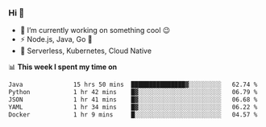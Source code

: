 ### Hi 👋

<!--
**nodejh/nodejh** is a ✨ _special_ ✨ repository because its `README.md` (this file) appears on your GitHub profile.

Here are some ideas to get you started:

- 🔭 I’m currently working on ...
- 🌱 I’m currently learning ...
- 👯 I’m looking to collaborate on ...
- 🤔 I’m looking for help with ...
- 💬 Ask me about ...
- 📫 How to reach me: ...
- 😄 Pronouns: ...
- ⚡ Fun fact: ...
-->

- 🔭 I’m currently working on something cool :wink:
- ⚡ Node.js, Java, Go :thought_balloon:
- 🤖 Serverless, Kubernetes, Cloud Native

📊 **This week I spent my time on**

<!--START_SECTION:waka-->

```txt
Java              15 hrs 50 mins  ███████████████▓░░░░░░░░░   62.74 %
Python            1 hr 42 mins    █▓░░░░░░░░░░░░░░░░░░░░░░░   06.79 %
JSON              1 hr 41 mins    █▓░░░░░░░░░░░░░░░░░░░░░░░   06.68 %
YAML              1 hr 34 mins    █▓░░░░░░░░░░░░░░░░░░░░░░░   06.22 %
Docker            1 hr 9 mins     █░░░░░░░░░░░░░░░░░░░░░░░░   04.57 %
```

<!--END_SECTION:waka-->


<!--
:traffic_light: **Visitors**

![visitors](https://visitor-badge.glitch.me/badge?page_id=nodejh.nodejh)
-->
